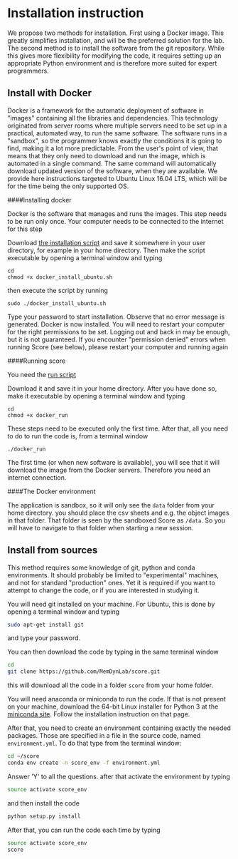Installation instruction 
========================

We propose two methods for installation. First using a Docker image. This greatly simplifies 
installation, and will be the preferred solution for the lab. The second method is to 
install the software from the git repository. While this gives more flexibility for modifying 
the code, it requires setting up an appropriate Python environment and is therefore 
more suited for expert programmers. 

Install with Docker
-------------------

Docker is a framework for the automatic deployment of software in "images" containing all 
the libraries and dependencies. This technology originated from server rooms where multiple 
servers need to be set up in a practical, automated way, to run the same software. The software runs in a "sandbox", so the 
programmer knows exactly the conditions it is going to find, making it a lot more predictable.
From the user's point of view, that means that they only need to download and run the image, 
which is automated in a single command. The same command will automatically download updated version of the 
software, when they are available. 
We provide here instructions targeted to Ubuntu Linux 16.04 LTS, which will be for the time being the 
only supported OS. 

####Installing docker 

Docker is the software that manages and runs the images. 
This step needs to be run only once. Your computer needs to be connected to the internet for 
this step 

Download [the installation script](https://raw.githubusercontent.com/MemDynLab/score/master/score-docker/docker_install_ubuntu.sh)
and save it somewhere in your user directory, for example in your home directory.
Then make the script executable by opening a terminal window and typing

```
cd
chmod +x docker_install_ubuntu.sh
```

then execute the script by running 

`sudo ./docker_install_ubuntu.sh`

Type your password to start installation. Observe that no error message is generated. Docker is now installed. You will need to 
restart your computer for the right permissions to be set. Logging out and back in may be
enough, but it is not guaranteed. If you encounter "permission denied" errors when running Score
(see below), please restart your computer and running again

####Running score

You need the [run script](https://raw.githubusercontent.com/MemDynLab/score/master/score-docker/docker_run)

Download it and save it in your home directory. After you have done so, make it executable 
by opening a terminal window  and typing 

```
cd
chmod +x docker_run
```

These steps need to be executed only the first time. 
After that, all you need to do to run the code is, from a terminal window

```
./docker_run
```

The first time (or when new software is available), you will see that it will download the 
image from the Docker servers. Therefore you need an internet connection. 

####The Docker environment

The application is sandbox, so it will only see the `data` folder from your home directory. 
you should place the csv sheets and e.g. the object images in that folder. That folder is 
seen by the sandboxed Score as `/data`. So you will have to navigate to that folder when 
starting a new session.

 
 Install from sources
---------------------

This method requires some knowledge of git, python and conda environments. It should probably 
be limited to "experimental" machines, and not for standard "production" ones. Yet it is 
required if you want to attempt to change the code, or if you are interested in studying it. 

You will need git installed on your machine. For Ubuntu, this is done by opening a terminal window 
and typing 

```bash
sudo apt-get install git
```

and type your password. 

You can then download the code by typing in the same terminal window

```bash
cd
git clone https://github.com/MemDynLab/score.git 
```

this will download all the code in a folder `score` from your home folder. 

You will need anaconda or miniconda to run the code. If that is not present on your machine, download the 64-bit Linux installer for 
Python 3 at the [miniconda site](https://conda.io/miniconda.html). Follow the installation
instruction on that page. 

After that, you need to create an environment containing exactly the needed packages. Those are 
specified in a file in the source code, named `environment.yml`. To do that type from the 
terminal window:

```bash
cd ~/score
conda env create -n score_env -f environment.yml
```

Answer 'Y' to all the questions. 
after that activate the environment by typing

```bash
source activate score_env
```

and then install the code

```bash
python setup.py install
```

After that, you can run the code each time by typing

```bash
source activate score_env
score
```




